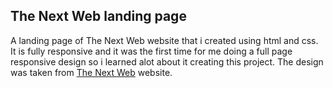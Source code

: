 ## The Next Web landing page
A landing page of The Next Web website that i created using html and css. 
It is fully responsive and it was the first time for me doing a full page responsive design 
so i learned alot about it creating this project. The design was taken from [The Next Web](https://thenextweb.com) website.
